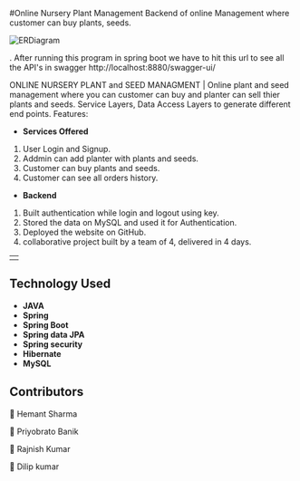 
#Online Nursery Plant Management
Backend of online Management where customer can buy plants, seeds.


![ERDiagram](https://github.com/hemant097/berserk-camera-3158/blob/main/ER%20diagram.png?raw=true)


. After running this program in spring boot we have to hit this url to see all the API's in swagger 
http://localhost:8880/swagger-ui/

ONLINE NURSERY PLANT and SEED MANAGMENT | Online plant and seed management where you can customer can buy and planter can sell thier plants and seeds. 
Service Layers, Data Access Layers to generate different end points. Features:

- **Services Offered**
1. User Login and Signup.
2. Addmin can add planter with plants and seeds.
3. Customer can buy plants and seeds.
4. Customer can see all orders history.

- **Backend**
1. Built authentication while login and logout using key.
2. Stored the data on MySQL and used it for Authentication.
3. Deployed the website on GitHub.
4. collaborative project built by a team of 4, delivered in 4 days.


<table>
<tr>
<td>
<!-- We were a team of 4 from the Masai Web-17 batch. We worked on creating REST API and writing business logic for an E-commerce application. Our project performs fundamental operations of an e-commerce website, where our customer's data is validated, mapped, processed with business logic & persisted in the database. -->
  </td>
</tr>

</table>

## Technology Used

- **JAVA**
- **Spring**
- **Spring Boot**
- **Spring data JPA**
- **Spring security**
- **Hibernate**
- **MySQL**


## Contributors
👤 Hemant Sharma


👤 Priyobrato Banik


👤 Rajnish Kumar


👤 Dilip kumar


